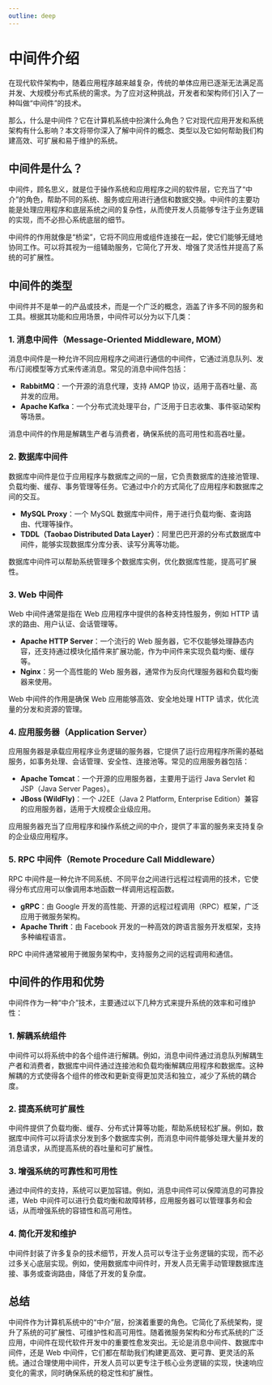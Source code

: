 ```yaml
---
outline: deep
---
```


# 中间件介绍

在现代软件架构中，随着应用程序越来越复杂，传统的单体应用已逐渐无法满足高并发、大规模分布式系统的需求。为了应对这种挑战，开发者和架构师们引入了一种叫做“中间件”的技术。

那么，什么是中间件？它在计算机系统中扮演什么角色？它对现代应用开发和系统架构有什么影响？本文将带你深入了解中间件的概念、类型以及它如何帮助我们构建高效、可扩展和易于维护的系统。

## 中间件是什么？

中间件，顾名思义，就是位于操作系统和应用程序之间的软件层，它充当了“中介”的角色，帮助不同的系统、服务或应用进行通信和数据交换。中间件的主要功能是处理应用程序和底层系统之间的复杂性，从而使开发人员能够专注于业务逻辑的实现，而不必担心系统底层的细节。

中间件的作用就像是“桥梁”，它将不同应用或组件连接在一起，使它们能够无缝地协同工作。可以将其视为一组辅助服务，它简化了开发、增强了灵活性并提高了系统的可扩展性。

## 中间件的类型

中间件并不是单一的产品或技术，而是一个广泛的概念，涵盖了许多不同的服务和工具。根据其功能和应用场景，中间件可以分为以下几类：

### 1. **消息中间件（Message-Oriented Middleware, MOM）**

消息中间件是一种允许不同应用程序之间进行通信的中间件，它通过消息队列、发布/订阅模型等方式来传递消息。常见的消息中间件包括：

- **RabbitMQ**：一个开源的消息代理，支持 AMQP 协议，适用于高吞吐量、高并发的应用。
- **Apache Kafka**：一个分布式流处理平台，广泛用于日志收集、事件驱动架构等场景。

消息中间件的作用是解耦生产者与消费者，确保系统的高可用性和高吞吐量。

### 2. **数据库中间件**

数据库中间件是位于应用程序与数据库之间的一层，它负责数据库的连接池管理、负载均衡、缓存、事务管理等任务。它通过中介的方式简化了应用程序和数据库之间的交互。

- **MySQL Proxy**：一个 MySQL 数据库中间件，用于进行负载均衡、查询路由、代理等操作。
- **TDDL（Taobao Distributed Data Layer）**：阿里巴巴开源的分布式数据库中间件，能够实现数据库分库分表、读写分离等功能。

数据库中间件可以帮助系统管理多个数据库实例，优化数据库性能，提高可扩展性。

### 3. **Web 中间件**

Web 中间件通常是指在 Web 应用程序中提供的各种支持性服务，例如 HTTP 请求的路由、用户认证、会话管理等。

- **Apache HTTP Server**：一个流行的 Web 服务器，它不仅能够处理静态内容，还支持通过模块化插件来扩展功能，作为中间件来实现负载均衡、缓存等。
- **Nginx**：另一个高性能的 Web 服务器，通常作为反向代理服务器和负载均衡器来使用。

Web 中间件的作用是确保 Web 应用能够高效、安全地处理 HTTP 请求，优化流量的分发和资源的管理。

### 4. **应用服务器（Application Server）**

应用服务器是承载应用程序业务逻辑的服务器，它提供了运行应用程序所需的基础服务，如事务处理、会话管理、安全性、连接池等。常见的应用服务器包括：

- **Apache Tomcat**：一个开源的应用服务器，主要用于运行 Java Servlet 和 JSP（Java Server Pages）。
- **JBoss (WildFly)**：一个 J2EE（Java 2 Platform, Enterprise Edition）兼容的应用服务器，适用于大规模企业级应用。

应用服务器充当了应用程序和操作系统之间的中介，提供了丰富的服务来支持复杂的企业级应用程序。

### 5. **RPC 中间件（Remote Procedure Call Middleware）**

RPC 中间件是一种允许不同系统、不同平台之间进行远程过程调用的技术，它使得分布式应用可以像调用本地函数一样调用远程函数。

- **gRPC**：由 Google 开发的高性能、开源的远程过程调用（RPC）框架，广泛应用于微服务架构。
- **Apache Thrift**：由 Facebook 开发的一种高效的跨语言服务开发框架，支持多种编程语言。

RPC 中间件通常被用于微服务架构中，支持服务之间的远程调用和通信。

## 中间件的作用和优势

中间件作为一种“中介”技术，主要通过以下几种方式来提升系统的效率和可维护性：

### 1. **解耦系统组件**

中间件可以将系统中的各个组件进行解耦。例如，消息中间件通过消息队列解耦生产者和消费者，数据库中间件通过连接池和负载均衡解耦应用程序和数据库。这种解耦的方式使得各个组件的修改和更新变得更加灵活和独立，减少了系统的耦合度。

### 2. **提高系统可扩展性**

中间件提供了负载均衡、缓存、分布式计算等功能，帮助系统轻松扩展。例如，数据库中间件可以将请求分发到多个数据库实例，而消息中间件能够处理大量并发的消息请求，从而提高系统的吞吐量和可扩展性。

### 3. **增强系统的可靠性和可用性**

通过中间件的支持，系统可以更加容错。例如，消息中间件可以保障消息的可靠投递，Web 中间件可以进行负载均衡和故障转移，应用服务器可以管理事务和会话，从而增强系统的容错性和高可用性。

### 4. **简化开发和维护**

中间件封装了许多复杂的技术细节，开发人员可以专注于业务逻辑的实现，而不必过多关心底层实现。例如，使用数据库中间件时，开发人员无需手动管理数据库连接、事务或查询路由，降低了开发的复杂度。

## 总结

中间件作为计算机系统中的“中介”层，扮演着重要的角色。它简化了系统架构，提升了系统的可扩展性、可维护性和高可用性。随着微服务架构和分布式系统的广泛应用，中间件在现代软件开发中的重要性愈发突出。无论是消息中间件、数据库中间件，还是 Web 中间件，它们都在帮助我们构建更高效、更可靠、更灵活的系统。通过合理使用中间件，开发人员可以更专注于核心业务逻辑的实现，快速响应变化的需求，同时确保系统的稳定性和扩展性。